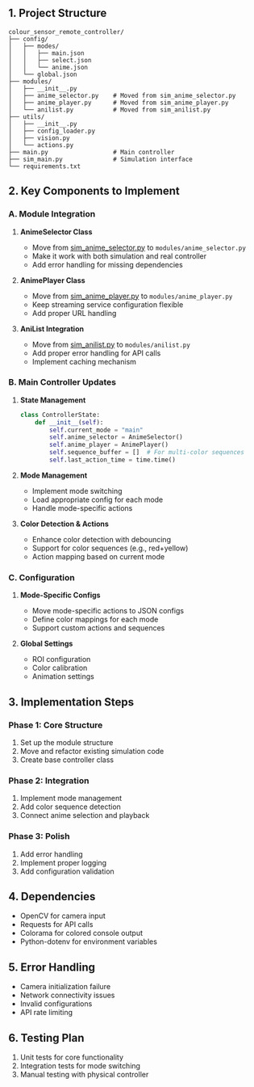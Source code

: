 ## 1. Project Structure
```
colour_sensor_remote_controller/
├── config/
│   ├── modes/
│   │   ├── main.json
│   │   ├── select.json
│   │   └── anime.json
│   └── global.json
├── modules/
│   ├── __init__.py
│   ├── anime_selector.py    # Moved from sim_anime_selector.py
│   ├── anime_player.py      # Moved from sim_anime_player.py
│   └── anilist.py           # Moved from sim_anilist.py
├── utils/
│   ├── __init__.py
│   ├── config_loader.py
│   ├── vision.py
│   └── actions.py
├── main.py                  # Main controller
├── sim_main.py              # Simulation interface
└── requirements.txt
```

## 2. Key Components to Implement

### A. Module Integration
1. **AnimeSelector Class**
   - Move from [sim_anime_selector.py](cci:7://file:///c:/Users/amaha/VS_Code_Projects/Python/colour_sensor_remote_controller/sim_anime_selector.py:0:0-0:0) to `modules/anime_selector.py`
   - Make it work with both simulation and real controller
   - Add error handling for missing dependencies

2. **AnimePlayer Class**
   - Move from [sim_anime_player.py](cci:7://file:///c:/Users/amaha/VS_Code_Projects/Python/colour_sensor_remote_controller/sim_anime_player.py:0:0-0:0) to `modules/anime_player.py`
   - Keep streaming service configuration flexible
   - Add proper URL handling

3. **AniList Integration**
   - Move from [sim_anilist.py](cci:7://file:///c:/Users/amaha/VS_Code_Projects/Python/colour_sensor_remote_controller/sim_anilist.py:0:0-0:0) to `modules/anilist.py`
   - Add proper error handling for API calls
   - Implement caching mechanism

### B. Main Controller Updates
1. **State Management**
   ```python
   class ControllerState:
       def __init__(self):
           self.current_mode = "main"
           self.anime_selector = AnimeSelector()
           self.anime_player = AnimePlayer()
           self.sequence_buffer = []  # For multi-color sequences
           self.last_action_time = time.time()
   ```

2. **Mode Management**
   - Implement mode switching
   - Load appropriate config for each mode
   - Handle mode-specific actions

3. **Color Detection & Actions**
   - Enhance color detection with debouncing
   - Support for color sequences (e.g., red+yellow)
   - Action mapping based on current mode

### C. Configuration
1. **Mode-Specific Configs**
   - Move mode-specific actions to JSON configs
   - Define color mappings for each mode
   - Support custom actions and sequences

2. **Global Settings**
   - ROI configuration
   - Color calibration
   - Animation settings

## 3. Implementation Steps

### Phase 1: Core Structure
1. Set up the module structure
2. Move and refactor existing simulation code
3. Create base controller class

### Phase 2: Integration
1. Implement mode management
2. Add color sequence detection
3. Connect anime selection and playback

### Phase 3: Polish
1. Add error handling
2. Implement proper logging
3. Add configuration validation

## 4. Dependencies
- OpenCV for camera input
- Requests for API calls
- Colorama for colored console output
- Python-dotenv for environment variables

## 5. Error Handling
- Camera initialization failure
- Network connectivity issues
- Invalid configurations
- API rate limiting

## 6. Testing Plan
1. Unit tests for core functionality
2. Integration tests for mode switching
3. Manual testing with physical controller
